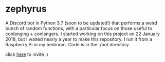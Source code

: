 # zephyrus
A Discord bot in Python 3.7 (soon to be updated!) that performs a weird bunch of random functions, with a particular focus on those useful to conlanging + conlangers. I started working on this project on 22 January 2018, but I waited nearly a year to make this repository. I run it from a Raspberry Pi in my bedroom. Code is in the ./bot directory.

click [here](https://discordapp.com/oauth2/authorize?client_id=405190396684009472&scope=bot&permissions=275146729552) to invite :)

